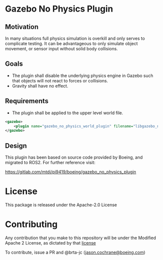 # Gazebo No Physics Plugin

## Motivation

In many situations full physics simulation is overkill and only serves to complicate testing. It can be advantageous to only simulate object movement, or sensor input without solid body collisions.

## Goals

- The plugin shall disable the underlying physics engine in Gazebo such that objects will not react to forces or collisions.
- Gravity shall have no effect.

## Requirements

- The plugin shall be applied to the upper level world file.

```xml
<gazebo>
    <plugin name="gazebo_no_physics_world_plugin" filename="libgazebo_no_physics_world_plugin.so"></plugin>
</gazebo>
```

## Design

This plugin has been based on source code provided by Boeing, and migrated to ROS2. For further reference visit:

<https://gitlab.com/mtdi/pi9419/boeing/gazebo_no_physics_plugin>


# License

This package is released under the Apache-2.0 License

# Contributing

Any contribution that you make to this repository will
be under the Modified Apache 2 License, as dictated by that
[license](http://www.apache.org/licenses/LICENSE-2.0)

To contribute, issue a PR and @brta-jc (jason.cochrane@boeing.com)